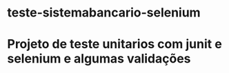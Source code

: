 # teste-sistemabancario-selenium
# Projeto de teste unitarios  com junit e selenium e algumas validações 
